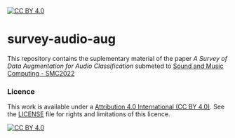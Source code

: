 [![CC BY 4.0][cc-by-shield]][cc-by]

# survey-audio-aug
This repository contains the suplementary material of the paper *A Survey of Data Augmentation for Audio Classification* submeted to [Sound and Music Computing - SMC2022](https://smc22.grame.fr/calls.html#paper-call)

### Licence
This work is available under a [Attribution 4.0 International (CC BY 4.0)][cc-by]. See the [LICENSE](https://github.com/lucas-fpaiva/Forroset/blob/main/LICENCE.md) file for rights and limitations of this licence.

[![CC BY 4.0][cc-by-image]][cc-by]

[cc-by]: http://creativecommons.org/licenses/by/4.0/
[cc-by-image]: https://i.creativecommons.org/l/by/4.0/88x31.png
[cc-by-shield]: https://img.shields.io/badge/License-CC%20BY%204.0-lightgrey.svg